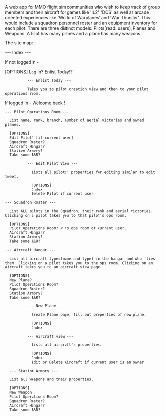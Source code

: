 A web app for MMO flight sim communities who wish to keep track of group members and their aircraft for games like 'IL2', 'DCS' as well as arcade oriented experiences like 'World of Warplanes' and 'War Thunder'. This would include a squadron personnel roster and an equipment inventory for each pilot. There are three distinct models: Pilots[read: users], Planes and Weapons. A Pilot has many planes and a plane has many weapons.

The site map:

--- Index ---

If not logged in -

  [OPTIONS]
  Log in?
  Enlist Today!?

              --- Enlist Today ---

              Takes you to pilot creation view and then to your pilot operations room.

If logged in - Welcome back <pilot>!

    --- Pilot Operations Room ---

      List name, rank, branch, number of aerial victories and owned planes.

      [OPTIONS]
      Edit Pilot? [if current user]
      Squadron Roster?
      Aircraft Hangar?
      Station Armory?
      Take some R&R?

              --- Edit Pilot View ---

                Lists all pilots' properties for editing similar to edit tweet.

                [OPTIONS]
                Index
                Delete Pilot if current user

    --- Squadron Roster ---

      List ALL pilots in the Squadron, their rank and aerial victories. Clicking on a pilot takes you to that pilot's ops room.

      [OPTIONS]
      Pilot Operations Room? < to ops room of current user.
      Aircraft Hangar?
      Station Armory?
      Take some R&R?

    --- Aircraft Hangar ---

      List all aircraft types(name and type) in the hangar and who flies them. Clicking on a pilot takes you to the ops room. Clicking on an aircraft takes you to an aircraft view page.

      [OPTIONS]
      New Plane?
      Pilot Operations Room?
      Squadron Roster?
      Station Armory?
      Take some R&R?

              --- New Plane ---

                Create Plane page, fill out properties of new plane.

                [OPTIONS]
                Index

              --- Aircraft view ---

                Lists all aircraft's properties.

                [OPTIONS]
                Index
                Edit or Delete Aircraft if current user is an owner

      --- Station Armory ---

      List all weapons and their properties.

      [OPTIONS]
      New Weapon
      Pilot Operations Room?
      Squadron Roster?
      Aircraft Hangar?
      Take some R&R?
